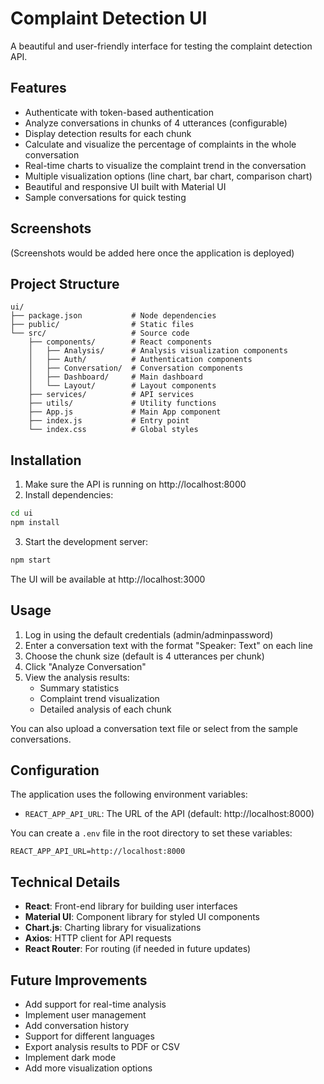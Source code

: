 # Complaint Detection UI

A beautiful and user-friendly interface for testing the complaint detection API.

## Features

- Authenticate with token-based authentication
- Analyze conversations in chunks of 4 utterances (configurable)
- Display detection results for each chunk
- Calculate and visualize the percentage of complaints in the whole conversation
- Real-time charts to visualize the complaint trend in the conversation
- Multiple visualization options (line chart, bar chart, comparison chart)
- Beautiful and responsive UI built with Material UI
- Sample conversations for quick testing

## Screenshots

(Screenshots would be added here once the application is deployed)

## Project Structure

```
ui/
├── package.json           # Node dependencies
├── public/                # Static files
└── src/                   # Source code
    ├── components/        # React components
    │   ├── Analysis/      # Analysis visualization components
    │   ├── Auth/          # Authentication components
    │   ├── Conversation/  # Conversation components
    │   ├── Dashboard/     # Main dashboard
    │   └── Layout/        # Layout components
    ├── services/          # API services
    ├── utils/             # Utility functions
    ├── App.js             # Main App component
    ├── index.js           # Entry point
    └── index.css          # Global styles
```

## Installation

1. Make sure the API is running on http://localhost:8000
2. Install dependencies:

```bash
cd ui
npm install
```

3. Start the development server:

```bash
npm start
```

The UI will be available at http://localhost:3000

## Usage

1. Log in using the default credentials (admin/adminpassword)
2. Enter a conversation text with the format "Speaker: Text" on each line
3. Choose the chunk size (default is 4 utterances per chunk)
4. Click "Analyze Conversation"
5. View the analysis results:
   - Summary statistics
   - Complaint trend visualization
   - Detailed analysis of each chunk

You can also upload a conversation text file or select from the sample conversations.

## Configuration

The application uses the following environment variables:

- `REACT_APP_API_URL`: The URL of the API (default: http://localhost:8000)

You can create a `.env` file in the root directory to set these variables:

```
REACT_APP_API_URL=http://localhost:8000
```

## Technical Details

- **React**: Front-end library for building user interfaces
- **Material UI**: Component library for styled UI components
- **Chart.js**: Charting library for visualizations
- **Axios**: HTTP client for API requests
- **React Router**: For routing (if needed in future updates)

## Future Improvements

- Add support for real-time analysis
- Implement user management
- Add conversation history
- Support for different languages
- Export analysis results to PDF or CSV
- Implement dark mode
- Add more visualization options 